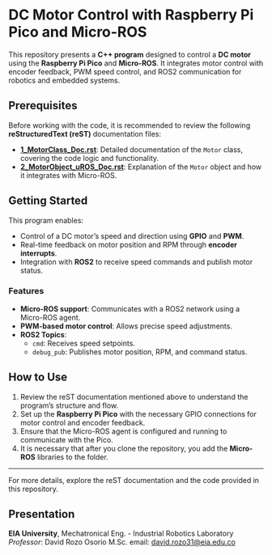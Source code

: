 # DC Motor Control with Raspberry Pi Pico and Micro-ROS

This repository presents a **C++ program** designed to control a **DC motor** using the **Raspberry Pi Pico** and **Micro-ROS**. It integrates motor control with encoder feedback, PWM speed control, and ROS2 communication for robotics and embedded systems.


## Prerequisites

Before working with the code, it is recommended to review the following **reStructuredText (reST)** documentation files:

- **[1_MotorClass_Doc.rst](1_MotorClass_Doc.rst)**: Detailed documentation of the `Motor` class, covering the code logic and functionality.
- **[2_MotorObject_uROS_Doc.rst](2_MotorObject_uROS_Doc.rst)**: Explanation of the `Motor` object and how it integrates with Micro-ROS.

## Getting Started

This program enables:
- Control of a DC motor’s speed and direction using **GPIO** and **PWM**.
- Real-time feedback on motor position and RPM through **encoder interrupts**.
- Integration with **ROS2** to receive speed commands and publish motor status.

### Features
- **Micro-ROS support**: Communicates with a ROS2 network using a Micro-ROS agent.
- **PWM-based motor control**: Allows precise speed adjustments.
- **ROS2 Topics**:
  - `cmd`: Receives speed setpoints.
  - `debug_pub`: Publishes motor position, RPM, and command status.

## How to Use

1. Review the reST documentation mentioned above to understand the program’s structure and flow.
2. Set up the **Raspberry Pi Pico** with the necessary GPIO connections for motor control and encoder feedback.
3. Ensure that the Micro-ROS agent is configured and running to communicate with the Pico.
4. It is necessary that after you clone the repository, you add the **Micro-ROS** libraries to the folder.

---

For more details, explore the reST documentation and the code provided in this repository.

## Presentation

**EIA University**, Mechatronical Eng. - Industrial Robotics Laboratory 
*Professor*: David Rozo Osorio M.Sc. email: david.rozo31@eia.edu.co
